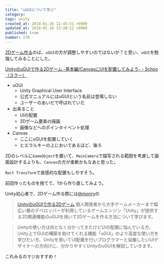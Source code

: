 ```yaml
---
title: "uGUIについて学ぶ"
category: 
tags: unity
created_at: 2018-01-26 12:45:51 +0900
updated_at: 2018-01-26 13:20:12 +0900
published: true
number: 270
---
```


[2Dゲーム作る](/posts/268)のは、`uGUI`の方が調整しやすいのではないか？と思い、`uGUI`を勉強してみることにした。

[UnityのuGUIで作る2Dゲーム -基本編/CanvasにUIを配置してみよう- - Schoo（スクー）](http://schoo.jp/class/4558/room)

- uGUI
    - Unity Graphical User Interface
    - 公式マニュアルにはuGUIという名前は登場しない
    - ユーザーのあいだで呼ばれていた
- 出来ること
    - UIの配置
    - 2Dゲーム要素の描画
    - 画像などへのポインタイベント処理
- Canvas
    - ここにuGUIを配置していく
    - ヒエラルキーの上においてあるほど、後ろ

2Dのレベルに`GameObject`を置いて、`MainCamera`で描写される範囲を考慮して画面設計するよりも、`Canvas`の方が柔軟かもなあと思った。

`Rect Transform`で直感的な配置もしやすそう。

前回作ったものを捨てて、1から作り直してみよう。

Unity初心者で、2Dゲーム作る際には[@monry](https://twitter.com/monry)の

> [UnityのuGUIで作る2Dゲーム](https://schoo.jp/class/4558)
> 個人開発者から大手ゲームメーカーまで幅広い層のデベロッパーが利用しているゲームエンジン「Unity」が提供する2D関連機能のuGUIを用いて2Dゲームを作る方法について学びます。

> Unityの使い方は何となく分かってきたけどUIの配置に悩んでいる方、Unity上でGUIの構築を助けてくれる機能「uGUI」のより高度な使い方を学びたい方、Unityを用いてUI配置を行いプログラマーと協働したいUIデザイナーの方向けに、分かりやすくUnityのuGUIを解説していきます。


これみるのマジおすすめ！
